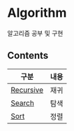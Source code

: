 # Algorithm

알고리즘 공부 및 구현

## Contents

| 구분                                                                        | 내용 |
| --------------------------------------------------------------------------- | ---- |
| [Recursive](https://github.com/0xe82de/Study/tree/main/Algorithm/Recursive) | 재귀 |
| [Search](https://github.com/0xe82de/Study/tree/main/Algorithm/Search)       | 탐색 |
| [Sort](https://github.com/0xe82de/Study/tree/main/Algorithm/Sort)           | 정렬 |
